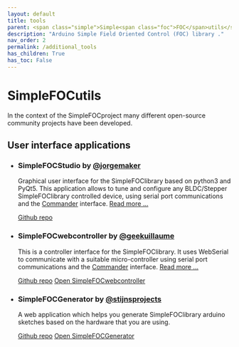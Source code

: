 ```yaml
---
layout: default
title: tools
parent: <span class="simple">Simple<span class="foc">FOC</span>utils</span>
description: "Arduino Simple Field Oriented Control (FOC) library ."
nav_order: 2
permalink: /additional_tools
has_children: True
has_toc: False
---
```



# <span class="simple">Simple<span class="foc">FOC</span>utils</span>
In the context of the <span class="simple">Simple<span class="foc">FOC</span>project</span> many different open-source community projects have been developed. 


## User interface applications

- ### <span class="simple">Simple<span class="foc">FOC</span>Studio</span> by [@jorgemaker](https://github.com/JorgeMaker)

   Graphical user interface for the <span class="simple">Simple<span class="foc">FOC</span>library</span> based on python3 and PyQt5. This application allows to tune and configure any BLDC/Stepper  <span class="simple">Simple<span class="foc">FOC</span>library</span> controlled device, using serial port communications and the [Commander](commander_interface) interface. [Read more ... ](studio)

   <a href ="https://github.com/simplefoc/Arduino-FOC-dcmotor" class="btn"><i class="fa fa-github"></i> Github repo</a>   

- ###  <span class="simple">Simple<span class="foc">FOC</span>webcontroller</span> by [@geekuillaume](https://github.com/geekuillaume)

   This is a controller interface for the <span class="simple">Simple<span class="foc">FOC</span>library</span>. It uses WebSerial to communicate with a suitable micro-controller using serial port communications and the [Commander](commander_interface) interface. [Read more ... ](webcontroller)

   <a href ="https://github.com/geekuillaume/simplefoc-webcontroller" class="btn btn"><i class="fa fa-github"></i> Github repo</a> <a href ="https://docs.simplefoc.com/simplefoc-webcontroller/" class="btn btn-primary"><i class="fa fa-github"></i> Open <span class="simple">Simple<span class="foc">FOC</span>webcontroller</span></a>   
   
- ###  <span class="simple">Simple<span class="foc">FOC</span>Generator</span> by [@stijnsprojects](https://github.com/stijnsprojects)

   A web application which helps you generate <span class="simple">Simple<span class="foc">FOC</span>library</span> arduino sketches based on the hardware that you are using.

   <a href ="https://github.com/stijnsprojects/simplefocgenerator" class="btn btn"><i class="fa fa-github"></i> Github repo</a> <a href ="https://stijnsprojects.github.io/simplefocgenerator/" class="btn btn-primary"><i class="fa fa-github"></i> Open <span class="simple">Simple<span class="foc">FOC</span>Generator</span></a>   

